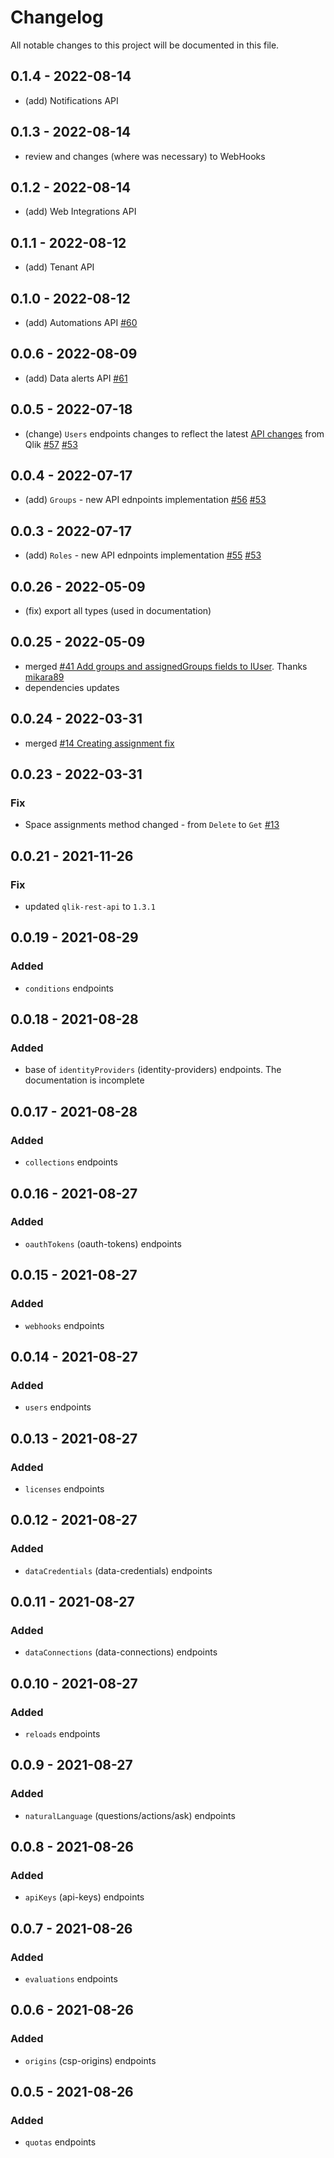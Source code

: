 # Changelog

All notable changes to this project will be documented in this file.

## 0.1.4 - 2022-08-14

- (add) Notifications API

## 0.1.3 - 2022-08-14

- review and changes (where was necessary) to WebHooks

## 0.1.2 - 2022-08-14

- (add) Web Integrations API

## 0.1.1 - 2022-08-12

- (add) Tenant API

## 0.1.0 - 2022-08-12

- (add) Automations API [#60](https://github.com/Informatiqal/qlik-saas-api/issues/60)

## 0.0.6 - 2022-08-09

- (add) Data alerts API [#61](https://github.com/Informatiqal/qlik-saas-api/issues/61)

## 0.0.5 - 2022-07-18

- (change) `Users` endpoints changes to reflect the latest [API changes](https://qlik.dev/changelog/api-updates---users-groups-and-roles#api-deprecations-users) from Qlik [#57](https://github.com/Informatiqal/qlik-saas-api/issues/57) [#53](https://github.com/Informatiqal/qlik-saas-api/issues/53)

## 0.0.4 - 2022-07-17

- (add) `Groups` - new API ednpoints implementation [#56](https://github.com/Informatiqal/qlik-saas-api/issues/56) [#53](https://github.com/Informatiqal/qlik-saas-api/issues/53)

## 0.0.3 - 2022-07-17

- (add) `Roles` - new API ednpoints implementation [#55](https://github.com/Informatiqal/qlik-saas-api/issues/55) [#53](https://github.com/Informatiqal/qlik-saas-api/issues/53)

## 0.0.26 - 2022-05-09

- (fix) export all types (used in documentation)

## 0.0.25 - 2022-05-09

- merged [#41 Add groups and assignedGroups fields to IUser](https://github.com/Informatiqal/qlik-saas-api/pull/41). Thanks [mikara89](https://github.com/mikara89)
- dependencies updates

## 0.0.24 - 2022-03-31

- merged [#14 Creating assignment fix](https://github.com/Informatiqal/qlik-saas-api/pull/14)

## 0.0.23 - 2022-03-31

### Fix

- Space assignments method changed - from `Delete` to `Get` [#13](https://github.com/Informatiqal/qlik-saas-api/issues/13)

## 0.0.21 - 2021-11-26

### Fix

- updated `qlik-rest-api` to `1.3.1`

## 0.0.19 - 2021-08-29

### Added

- `conditions` endpoints

## 0.0.18 - 2021-08-28

### Added

- base of `identityProviders` (identity-providers) endpoints. The documentation is incomplete

## 0.0.17 - 2021-08-28

### Added

- `collections` endpoints

## 0.0.16 - 2021-08-27

### Added

- `oauthTokens` (oauth-tokens) endpoints

## 0.0.15 - 2021-08-27

### Added

- `webhooks` endpoints

## 0.0.14 - 2021-08-27

### Added

- `users` endpoints

## 0.0.13 - 2021-08-27

### Added

- `licenses` endpoints

## 0.0.12 - 2021-08-27

### Added

- `dataCredentials` (data-credentials) endpoints

## 0.0.11 - 2021-08-27

### Added

- `dataConnections` (data-connections) endpoints

## 0.0.10 - 2021-08-27

### Added

- `reloads` endpoints

## 0.0.9 - 2021-08-27

### Added

- `naturalLanguage` (questions/actions/ask) endpoints

## 0.0.8 - 2021-08-26

### Added

- `apiKeys` (api-keys) endpoints

## 0.0.7 - 2021-08-26

### Added

- `evaluations` endpoints

## 0.0.6 - 2021-08-26

### Added

- `origins` (csp-origins) endpoints

## 0.0.5 - 2021-08-26

### Added

- `quotas` endpoints

